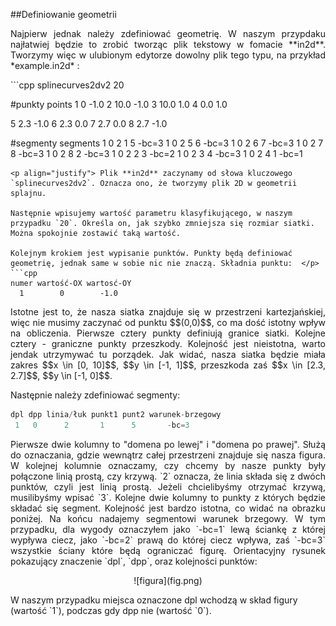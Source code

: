 ##Definiowanie geometrii
<p align="justify">Najpierw jednak należy zdefiniować geometrię. W naszym przypdaku najłatwiej będzie to zrobić tworząc plik tekstowy w fomacie **in2d**. Tworzymy więc w ulubionym edytorze dowolny plik tego typu, na przykład *example.in2d* :</p>  
```cpp
splinecurves2dv2
20

#punkty
points
1 0 -1.0
2 10.0 -1.0
3 10.0 1.0
4 0.0 1.0

5 2.3 -1.0
6 2.3 0.0
7 2.7 0.0
8 2.7 -1.0

#segmenty
segments
1 0 2 1 5 -bc=3
1 0 2 5 6 -bc=3
1 0 2 6 7 -bc=3
1 0 2 7 8 -bc=3
1 0 2 8 2 -bc=3
1 0 2 2 3 -bc=2
1 0 2 3 4 -bc=3
1 0 2 4 1 -bc=1
```
<p align="justify"> Plik **in2d** zaczynamy od słowa kluczowego `splinecurves2dv2`. Oznacza ono, że tworzymy plik 2D w geometrii splajnu.  

Następnie wpisujemy wartość parametru klasyfikującego, w naszym przypadku `20`. Określa on, jak szybko zmniejsza się rozmiar siatki. Można spokojnie zostawić taką wartość.  

Kolejnym krokiem jest wypisanie punktów. Punkty będą definiować geometrię, jednak same w sobie nic nie znaczą. Składnia punktu:  </p>
```cpp
numer wartość-OX wartosć-OY
  1        0        -1.0
```
<p align="justify">Istotne jest to, że nasza siatka znajduje się w przestrzeni kartezjańskiej, więc nie musimy zaczynać od punktu $$(0,0)$$, co ma dość istotny wpływ na obliczenia.  
Pierwsze cztery punkty definiują granice siatki. Kolejne cztery  - graniczne punkty przeszkody. Kolejność jest nieistotna, warto jendak utrzymywać tu porządek. Jak widać, nasza siatka będzie miała zakres $$x \in [0, 10]$$, $$y \in [-1, 1]$$, przeszkoda zaś $$x \in [2.3, 2.7]$$, $$y \in [-1, 0]$$.   

Następnie należy zdefiniować segmenty:  </p>
```cpp
dpl dpp linia/łuk punkt1 punt2 warunek-brzegowy
 1   0      2       1      5       -bc=3
```
<p align="justify">Pierwsze dwie kolumny to "domena po lewej" i "domena po prawej". Służą do oznaczania, gdzie wewnątrz całej przestrzeni znajduje się nasza figura.  
W kolejnej kolumnie oznaczamy, czy chcemy by nasze punkty były połączone linią prostą, czy krzywą. `2` oznacza, że linia składa się z dwóch punktów, czyli jest linią prostą. Jeżeli chcielibyśmy otrzymać krzywą, musilibyśmy wpisać `3`.  
Kolejne dwie kolumny to punkty z których będzie składać się segment. Kolejność jest bardzo istotna, co widać na obrazku poniżej.  
Na końcu nadajemy segmentowi warunek brzegowy. W tym przypadku, dla wygody oznaczyłem jako `-bc=1` lewą ściankę z której wypływa ciecz, jako `-bc=2` prawą do której ciecz wpływa, zaś `-bc=3` wszystkie ściany które będą ograniczać figurę.  
Orientacyjny rysunek pokazujący znaczenie `dpl`, `dpp`, oraz kolejności punktów:  </p>
<p align="center"> ![figura](fig.png)</p>
W naszym przypadku miejsca oznaczone dpl wchodzą w skład figury (wartość `1`), podczas gdy dpp nie (wartość `0`). 